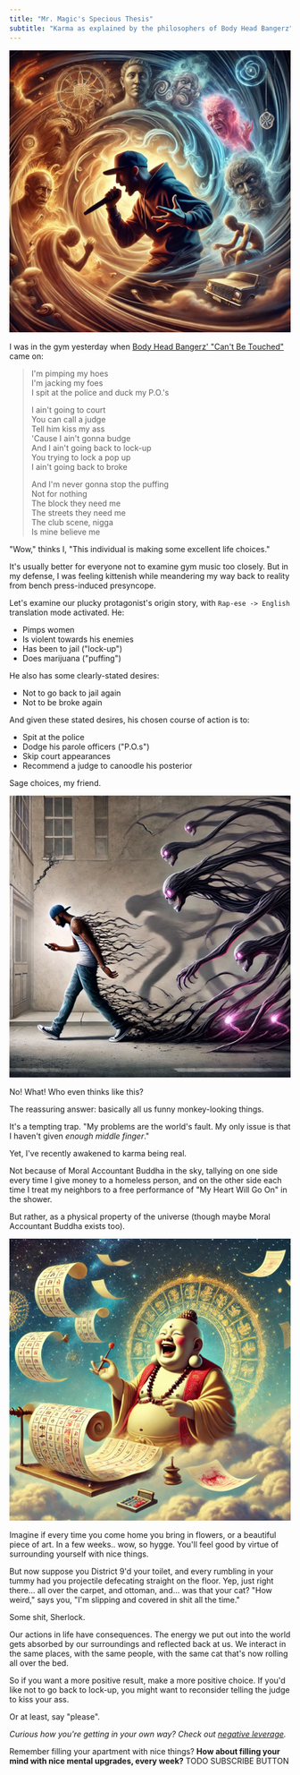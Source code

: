 ```yaml
---
title: "Mr. Magic's Specious Thesis"
subtitle: "Karma as explained by the philosophers of Body Head Bangerz"
---
```


![](./image.png)

I was in the gym yesterday when [Body Head Bangerz' "Can't Be Touched"](https://youtu.be/VL_ab_ZGJPY?t=44) came on:

> I'm pimping my hoes</br>
> I'm jacking my foes</br>
> I spit at the police and duck my P.O.'s
> 
> I ain't going to court</br>
> You can call a judge</br>
> Tell him kiss my ass</br>
> 'Cause I ain't gonna budge</br>
> And I ain't going back to lock-up</br>
> You trying to lock a pop up</br>
> I ain't going back to broke</br>
> 
> And I'm never gonna stop the puffing</br>
> Not for nothing</br>
> The block they need me</br>
> The streets they need me</br>
> The club scene, nigga</br>
> Is mine believe me

"Wow," thinks I, "This individual is making some excellent life choices."

It's usually better for everyone not to examine gym music too closely. But in my defense, I was feeling kittenish while meandering my way back to reality from bench press-induced presyncope.

Let's examine our plucky protagonist's origin story, with `Rap-ese -> English` translation mode activated. He:

- Pimps women
- Is violent towards his enemies
- Has been to jail ("lock-up")
- Does marijuana ("puffing")

He also has some clearly-stated desires:

- Not to go back to jail again
- Not to be broke again

And given these stated desires, his chosen course of action is to:

- Spit at the police
- Dodge his parole officers ("P.O.s")
- Skip court appearances
- Recommend a judge to canoodle his posterior

Sage choices, my friend.

![Not a great gardener](midtext1.png)

No! What! Who even thinks like this?

The reassuring answer: basically all us funny monkey-looking things.

It's a tempting trap. "My problems are the world's fault. My only issue is that I haven't given _enough middle finger_."

Yet, I've recently awakened to karma being real. 

Not because of Moral Accountant Buddha in the sky, tallying on one side every time I give money to a homeless person, and on the other side each time I treat my neighbors to a free performance of "My Heart Will Go On" in the shower.

But rather, as a physical property of the universe (though maybe Moral Accountant Buddha exists too).

![He's having a little too much fun](midtext2.jpg)

Imagine if every time you come home you bring in flowers, or a beautiful piece of art. In a few weeks.. wow, so hygge. You'll feel good by virtue of surrounding yourself with nice things.

But now suppose you District 9'd your toilet, and every rumbling in your tummy had you projectile defecating straight on the floor. Yep, just right there... all over the carpet, and ottoman, and... was that your cat? "How weird," says you, "I'm slipping and covered in shit all the time."

Some shit, Sherlock.

Our actions in life have consequences. The energy we put out into the world gets absorbed by our surroundings and reflected back at us. We interact in the same places, with the same people, with the same cat that's now rolling all over the bed.

So if you want a more positive result, make a more positive choice. If you'd like not to go back to lock-up, you might want to reconsider telling the judge to kiss your ass.

Or at least, say "please".

_Curious how you're getting in your own way? Check out [negative leverage](https://mieubrisse.substack.com/p/shattered-glass-and-negative-leverage)._

Remember filling your apartment with nice things? **How about filling your mind with nice mental upgrades, every week?** TODO SUBSCRIBE BUTTON
